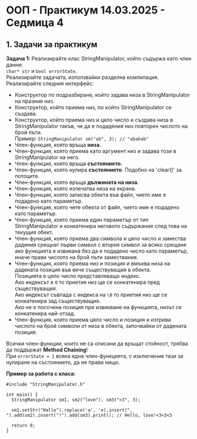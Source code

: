 # OOП - Практикум 14.03.2025 - Седмица 4

## 1. Задачи за практикум

**Задача 1:**
Реализирайте клас StringManipulator, който съдържа като член данни: <br />
`char* str` и `bool errorState`. <br />
Реализирайте задачата, използвайки разделна компилация. <br />
Реализирайте следния интерфейс:

 - Конструктор по подразбиране, който задава низа в StringManipulator на празния низ.
 - Конструктор, който приема низ, по който StringManipulator се създава.
 - Конструктор, който приема низ и цяло число и създава низа в StringManipulator такъв, че да е подадения низ повторен числото на брой пъти. <br />
   Пример: `StringManipulator sm("ab", 3); // "ababab"`
 - Член-функция, която връща **низа**.
 - Член-функция, която приема като аргумент низ и задава този в StringManipulator на него.
 - Член-функция, която връща **състоянието**.
 - Член-функция, която нулира **състоянието**. Подобно на 'clear()' за потоците.
 - Член-функция, която връща **дължината на низа**.
 - Член-функция, която изпечатва низа на екрана.
 - Член-функция, която записва обекта във файл, чието име е подадено като параметър.
 - Член-функция, която чете обекта от файл, чието име е подадено като параметър.
 - Член-функция, която приема един параметър от тип StringManipulator и конкатенира неговото съдържание след това на текущия обект.
 - Член-функция, която приема два символа и цяло число и замества дадения срещнат първи символ с втория символ за всяко срещане ако функцията е извикана без да е подадено число като параметър, иначе прави числото на брой пъти замествания.
 - Член-функция, която приема низ и позиция и вмъква низа на дадената позиция във вече съществуващия в обекта. <br />
   Позицията е цяло число представляващо индекс. <br />
   Ако индексът е `0` то приетия низ ще се конкатенира пред съществуващия. <br />
   Ако индексът съвпада с индекса на `\0` то приетия низ ще се конкатенира зад съществуващия. <br />
   Ако не е посочена позиция при извикване на функцията, низът се конкатенира най-отзад.
 - Член-функция, която приема цяло число и позиция и изтрива числото на брой символи от низа в обекта, започвайки от дадената позиция.

Всички член-функции, които не са описани да връщат стойност, трябва да поддържат **Method Chaining**! <br />
При `errorState = 1` всяка една член-функцията, с изключение тази за нулиране на състоянието, да не прави нищо.

  **Пример за работа с класа:**
```
#include "StringManipulator.h"

int main() { 
  StringManipulator sm1, sm2("love"), sm3("<3", 3);

  sm1.setStr("Hallo").replace('a', 'e).insert(", ").add(sm2).insert("!").add(sm3).print(); // Hello, love!<3<3<3

  return 0;
}
```
